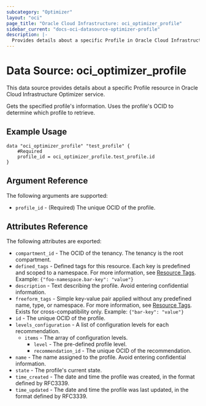 ```yaml
---
subcategory: "Optimizer"
layout: "oci"
page_title: "Oracle Cloud Infrastructure: oci_optimizer_profile"
sidebar_current: "docs-oci-datasource-optimizer-profile"
description: |-
  Provides details about a specific Profile in Oracle Cloud Infrastructure Optimizer service
---
```


# Data Source: oci_optimizer_profile
This data source provides details about a specific Profile resource in Oracle Cloud Infrastructure Optimizer service.

Gets the specified profile's information. Uses the profile's OCID to determine which profile to retrieve.


## Example Usage

```hcl
data "oci_optimizer_profile" "test_profile" {
	#Required
	profile_id = oci_optimizer_profile.test_profile.id
}
```

## Argument Reference

The following arguments are supported:

* `profile_id` - (Required) The unique OCID of the profile.


## Attributes Reference

The following attributes are exported:

* `compartment_id` - The OCID of the tenancy. The tenancy is the root compartment.
* `defined_tags` - Defined tags for this resource. Each key is predefined and scoped to a namespace. For more information, see [Resource Tags](https://docs.cloud.oracle.com/iaas/Content/General/Concepts/resourcetags.htm).  Example: `{"foo-namespace.bar-key": "value"}` 
* `description` - Text describing the profile. Avoid entering confidential information.
* `freeform_tags` - Simple key-value pair applied without any predefined name, type, or namespace. For more information, see [Resource Tags](https://docs.cloud.oracle.com/iaas/Content/General/Concepts/resourcetags.htm). Exists for cross-compatibility only.  Example: `{"bar-key": "value"}` 
* `id` - The unique OCID of the profile.
* `levels_configuration` - A list of configuration levels for each recommendation.
	* `items` - The array of configuration levels.
		* `level` - The pre-defined profile level.
		* `recommendation_id` - The unique OCID of the recommendation.
* `name` - The name assigned to the profile. Avoid entering confidential information.
* `state` - The profile's current state.
* `time_created` - The date and time the profile was created, in the format defined by RFC3339.
* `time_updated` - The date and time the profile was last updated, in the format defined by RFC3339.

